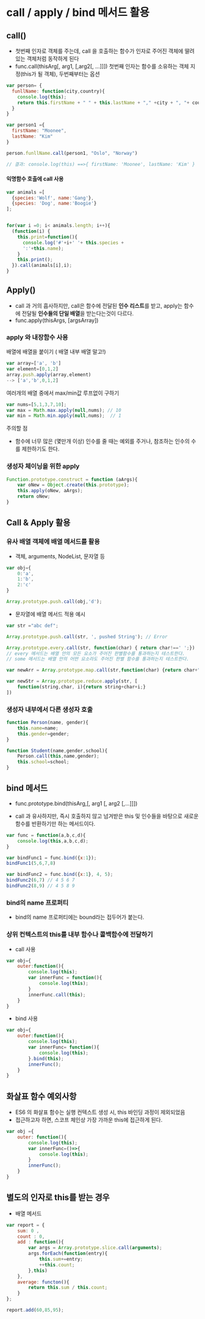 # call / apply / bind 메서드 활용



## call() 

- 첫번째 인자로 객체를 주는데, call 을 호출하는 함수가 인자로 주어진 객체에 딸려있는 객체처럼 동작하게 된다
- func.call(thisArg[, arg1, [,arg2[, ...]]]) 첫번째 인자는 함수를 소유하는 객체 지정(this가 될 객체), 두번째부터는 옵션 

```javascript
var person= {
  funllName: function(city,country){
    console.log(this);
    return this.firstName + " " + this.lastName + "," +city + ", "+ country
  }
}

var person1 ={
  firstName: "Moonee",
  lastName: "Kim"
}

person.funllName.call(person1, "Oslo", "Norway")

// 결과: console.log(this) ==>{ firstName: 'Moonee', lastName: 'Kim' }
```



#### 익명함수 호출에 call 사용

```javascript
var animals =[
  {species:'Wolf', name:'Gang'},
  {species: 'Dog', name:'Boogie'}
];


for(var i =0; i< animals.length; i++){
  (function(i) {
    this.print=function(){
      console.log('#'+i+' '+ this.species +
      ':'+this.name);
    }
    this.print();
  }).call(animals[i],i);
}
```



## Apply()

- call 과 거의 흡사하지만, call은 함수에 전달된 **인수 리스트**를 받고, apply는 함수에 전달될 **인수들의 단일 배열**을 받는다는것이 다르다.
- func.apply(thisArgs, [argsArray])



### apply 와 내장함수 사용

배열에 배열을 붙이기 ( 배열 내부 배열 말고!)

```javascript
var array=['a', 'b']
var element=[0,1,2]
array.push.apply(array,element)
--> ['a','b',0,1,2]
```



여러개의 배열 중에서 max/min값 루프없이 구하기

```javascript
var nums=[5,1,3,7,10];
var max = Math.max.apply(null,nums); // 10
var min = Math.min.apply(null,nums);  // 1
```



주의할 점 

- 함수에 너무 많은 (몇만개 이상) 인수를 줄 때는 예외를 주거나, 참조하는 인수의 수를 제한하기도 한다.



### 생성자 체이닝을 위한 apply

```javascript
Function.prototype.construct = function (aArgs){
    var oNew = Object.create(this.prototype);
    this.apply(oNew, aArgs);
    return oNew;
}
```





## Call & Apply 활용

### 유사 배열 객체에 배열 메서드를 활용 

- 객체, arguments, NodeList, 문자열  등 

```javascript
var obj={
    0:'a',
    1:'b',
    2:'c'
}

Array.prototype.push.call(obj,'d');
```

- 문자열에 배열 메서드 적용 예시

```javascript
var str ="abc def";

Array.prototype.push.call(str, ', pushed String'); // Error 

Array.prototype.every.call(str, function(char) { return char!==' ';}) 
// every 메서드는 배열 안의 모든 요소가 주어진 판별함수를 통과하는지 테스트한다.
// some 메서드는 배열 안의 어떤 요소라도 주어진 판별 함수를 통과하는지 테스트한다.

var newArr = Array.prototype.map.call(str,function(char) {return char+"!";});

var newStr = Array.prototype.reduce.apply(str, [
    function(string,char, i){return string+char+i;}
])
```



### 생성자 내부에서 다른 생성자 호출

```javascript
function Person(name, gender){
    this.name=name;
    this.gender=gender;
}

function Student(name,gender,school){
    Person.call(this,name,gender);
    this.school=school;
}
```







## bind 메서드

- func.prototype.bind(thisArg,[, arg1 [, arg2 [,...]]])

- call 과 유사하지만, 즉시 호출하지 않고 넘겨받은 this 및 인수들을 바탕으로 새로운 함수를 반환하기만 하는 메서드이다. 

```javascript
var func = function(a,b,c,d){
    console.log(this,a,b,c,d);
}

var bindFunc1 = func.bind({x:1});
bindFunc1(5,6,7,8)

var bindFunc2 = func.bind({x:1}, 4, 5);
bindFunc2(6,7) // 4 5 6 7
bindFunc2(8,9) // 4 5 8 9
```



### bind의 name 프로퍼티

- bind의 name 프로퍼티에는 bound라는 접두어가 붙는다.



### 상위 컨텍스트의 this를 내부 함수나 콜백함수에 전달하기

- call 사용 

```javascript
var obj={
    outer:function(){
        console.log(this);
        var innerFunc = function(){
            console.log(this);
        }
        innerFunc.call(this);
    }
}
```

- bind 사용

```javascript
var obj={
    outer:function(){
        console.log(this);
        var innerFunc= function(){
            console.log(this);
        }.bind(this);
        innerFunc();
    }
}
```





## 화살표 함수 예외사항

- ES6 의 화살표 함수는 실행 컨텍스트 생성 시, this 바인딩 과정이 제외되었음
- 접근하고자 하면, 스코프 체인상 가장 가까운 this에 접근하게 된다.

```javascript
var obj ={
    outer: function(){
        console.log(this);
        var innerFunc=()=>{
            console.log(this);
        }
        innerFunc();
    }
}
```





## 별도의 인자로 this를 받는 경우

- 배열 메서드

```javascript
var report = {
    sum: 0 ,
    count : 0,
    add : function(){
        var args = Array.prototype.slice.call(arguments);
        args.forEach(function(entry){
            this.sum+=entry;
            ++this.count;
        },this)
    },
    average: functon(){
    	return this.sum / this.count;
	}
};

report.add(60,85,95);

```

